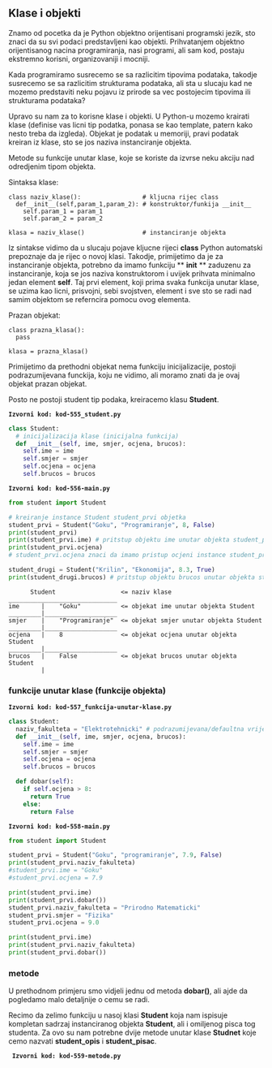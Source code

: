 
## Klase i objekti

Znamo od pocetka da je Python objektno orijentisani programski jezik, sto znaci da su svi podaci predstavljeni kao objekti. Prihvatanjem objektno orijentisanog nacina programiranja, nasi programi, ali sam kod, postaju ekstremno korisni, organizovaniji i mocniji.

Kada programiramo susrecemo se sa razlicitim tipovima podataka, takodje susrecemo se sa razlicitim  strukturama podataka, ali sta u slucaju kad ne mozemo predstaviti neku pojavu iz prirode sa vec postojecim tipovima ili strukturama podataka?

Upravo su nam za to korisne klase i objekti. U Python-u mozemo krairati klase (definise vas licni tip podatka, ponasa se kao template, patern kako nesto treba da izgleda). Objekat je podatak u memoriji, pravi podatak kreiran iz klase, sto se jos naziva instanciranje objekta.

Metode su funkcije unutar klase, koje se koriste da izvrse neku akciju nad odredjenim tipom objekta. 

Sintaksa klase:

```text
class naziv_klase():                 # kljucna rijec class
  def__init__(self,param_1,param_2): # konstruktor/funkija __init__
    self.param_1 = param_1           
    self.param_2 = param_2

klasa = naziv_klase()                # instanciranje objekta
```

Iz sintakse vidimo da u slucaju pojave kljucne rijeci **class** Python automatski prepoznaje da je rijec o novoj klasi. Takodje, primijetimo da je za instanciranje objekta, potrebno da imamo funkciju ** __init__ ** zaduzenu za instanciranje, koja se jos naziva konstruktorom i uvijek prihvata minimalno jedan element **self**. Taj prvi element, koji prima svaka funkcija unutar klase, se uzima kao licni, prisvojni, sebi svojstven, element i sve sto se radi nad samim objektom se referncira pomocu ovog elementa. 

Prazan objekat:

```text
class prazna_klasa():
  pass

klasa = prazna_klasa()
```
Primijetimo da prethodni objekat nema funkciju inicijalizacije, postoji podrazumijevana funckija, koju ne vidimo, ali moramo znati da je ovaj objekat prazan objekat.

Posto ne postoji student tip podaka, kreiracemo klasu **Student**.

**`Izvorni kod: kod-555_student.py`**
```python
class Student:
  # inicijalizacija klase (inicijalna funkcija)  
  def __init__(self, ime, smjer, ocjena, brucos):
    self.ime = ime
    self.smjer = smjer
    self.ocjena = ocjena
    self.brucos = brucos
```

**`Izvorni kod: kod-556-main.py`**

```python
from student import Student

# kreiranje instance Student student_prvi objetka
student_prvi = Student("Goku", "Programiranje", 8, False)
print(student_prvi)
print(student_prvi.ime) # pritstup objektu ime unutar objekta student_prvi
print(student_prvi.ocjena)
# student_prvi.ocjena znaci da imamo pristup ocjeni instance student_prvi

student_drugi = Student("Krilin", "Ekonomija", 8.3, True) 
print(student_drugi.brucos) # pritstup objektu brucos unutar objekta student_drugi
```

```text
      Student                  <= naziv klase
______________________________
ime      |    "Goku"           <= objekat ime unutar objekta Student
_________|____________________
smjer    |    "Programiranje"  <= objekat smjer unutar objekta Student
_________|____________________
ocjena   |    8                <= objekat ocjena unutar objekta Student
_________|____________________
brucos   |    False            <= objekat brucos unutar objekta Student
         |
```

### funkcije unutar klase (funkcije objekta)

**`Izvorni kod: kod-557_funkcija-unutar-klase.py`**

```python
class Student:
  naziv_fakulteta = "Elektrotehnicki" # podrazumijevana/defaultna vrijednost
  def __init__(self, ime, smjer, ocjena, brucos):
    self.ime = ime
    self.smjer = smjer
    self.ocjena = ocjena
    self.brucos = brucos

  def dobar(self):
    if self.ocjena > 8:
      return True
    else:
      return False
```

**`Izvorni kod: kod-558-main.py`**

```python
from student import Student

student_prvi = Student("Goku", "programiranje", 7.9, False)
print(student_prvi.naziv_fakulteta)
#student_prvi.ime = "Goku"
#student_prvi.ocjena = 7.9

print(student_prvi.ime)
print(student_prvi.dobar())
student_prvi.naziv_fakulteta = "Prirodno Matematicki"
student_prvi.smjer = "Fizika"
student_prvi.ocjena = 9.0

print(student_prvi.ime)
print(student_prvi.naziv_fakulteta)
print(student_prvi.dobar())
```

### metode

U prethodnom primjeru smo vidjeli jednu od metoda **dobar()**, ali ajde da 
pogledamo malo detaljnije o cemu se radi.

Recimo da zelimo funkciju u nasoj klasi **Student** koja nam ispisuje 
kompletan sadrzaj instanciranog objekta **Student**, ali i omiljenog pisca tog
studenta. Za ovo su nam potrebne dvije metode unutar klase **Studnet** koje 
cemo nazvati **student_opis** i **student_pisac**.

**` Izvorni kod: kod-559-metode.py`**

```python

```


